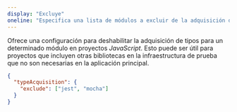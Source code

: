 ```yaml
---
display: "Excluye"
oneline: "Especifica una lista de módulos a excluir de la adquisición de tipos."
---
```


Ofrece una configuración para deshabilitar la adquisición de tipos para un determinado módulo en proyectos *JavaScript*. Esto puede ser útil para proyectos que incluyen otras bibliotecas en la infraestructura de prueba que no son necesarias en la aplicación principal.

```json
{
  "typeAcquisition": {
    "exclude": ["jest", "mocha"]
  }
}
```
